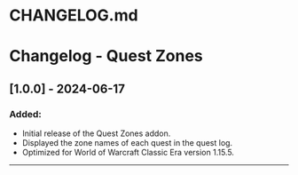 # CHANGELOG.md

# Changelog - Quest Zones

## [1.0.0] - 2024-06-17
### Added:
- Initial release of the Quest Zones addon.
- Displayed the zone names of each quest in the quest log.
- Optimized for World of Warcraft Classic Era version 1.15.5.

---
